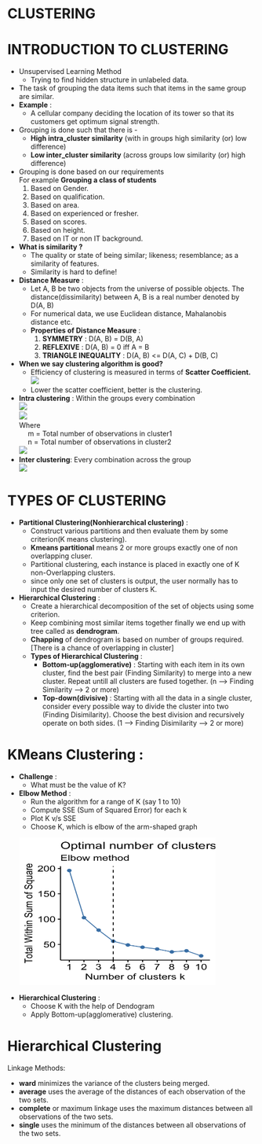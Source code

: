 # CLUSTERING
# INTRODUCTION TO CLUSTERING 
* Unsupervised Learning Method
  - Trying to find hidden structure in unlabeled data.
* The task of grouping the data items such that items in the same group are similar.
* **Example** :
  - A cellular company deciding the location of its tower so that its customers get optimum signal strength.
* Grouping is done such that there is -
  - **High intra_cluster similarity** (with in groups high similarity (or) low difference)
  - **Low inter_cluster similarity** (across groups low similarity (or) high difference)
* Grouping is done based on our requirements
<br>For example **Grouping a class of students**
  1. Based on Gender.
  2. Based on qualification.
  3. Based on area.
  4. Based on experienced or fresher.
  5. Based on scores.
  6. Based on height.
  7. Based on IT or non IT background.
* **What is similarity ?**
  - The quality or state of being similar; likeness; resemblance; as a similarity of features.
  - Similarity is hard to define!
* **Distance Measure** :
  - Let A, B be two objects from the universe of possible objects. The distance(dissimilarity) between A, B is a real number denoted by D(A, B)
  - For numerical data, we use Euclidean distance, Mahalanobis distance etc.
  - **Properties of Distance Measure** :
    1. **SYMMETRY** : D(A, B) = D(B, A)
    2. **REFLEXIVE** : D(A, B) = 0 iff A = B
    3. **TRIANGLE INEQUALITY** : D(A, B) <= D(A, C) + D(B, C)
* **When we say clustering algorithm is good?**
  - Efficiency of clustering is measured in terms of **Scatter Coefficient.**
  <br><img src="https://render.githubusercontent.com/render/math?math={SC}={\frac{\text{Average intra_cluster distance}}{\text{Average inter_cluster distance}}}">
  - Lower the scatter coefficient, better is the clustering.
* **Intra clustering** : Within the groups every combination
<br><img src="https://render.githubusercontent.com/render/math?math={\bar c_1}={\frac{1}{m}}{\sum d(a,b)}{\quad \quad \forall a,b \in cluster1 }">
<br><img src="https://render.githubusercontent.com/render/math?math={\bar c_2}={\frac{1}{n}}{\sum d(u,v)}{\quad \quad \forall u,v \in cluster2 }">
<br> Where
<br>&emsp; m = Total number of observations in cluster1
<br>&emsp; n = Total number of observations in cluster2
<br><img src="https://render.githubusercontent.com/render/math?math={\text{AVG Intra cluster}}={\frac{{\bar c_1} %2B {\bar c_2}}{2}}">
* **Inter clustering**: Every combination across the group
<br><img src="https://render.githubusercontent.com/render/math?math={\frac{1}{m %2B n}}{\sum d(a,u)}{\quad \quad \forall a \in cluster1, \forall u \in cluster2}">
# TYPES OF CLUSTERING
* **Partitional Clustering(Nonhierarchical clustering)** : 
  - Construct various partitions and then evaluate them by some criterion(K means clustering).
  - **Kmeans partitional** means 2 or more groups exactly one of non overlapping cluser.
  - Partitional clustering, each instance is placed in exactly one of K non-Overlapping clusters.
  - since only one set of clusters is output, the user normally has to input the desired number of clusters K.
* **Hierarchical Clustering** : 
  - Create a hierarchical decomposition of the set of objects using some criterion.
  - Keep combining most similar items together finally we end up with tree called as **dendrogram**. 
  - **Chapping** of dendrogram is based on number of groups required. [There is a chance of overlapping in cluster]
  - **Types of Hierarchical Clustering** :
    * **Bottom-up(agglomerative)** : Starting with each item in its own cluster, find the best pair (Finding Similarity) to merge into a new cluster. Repeat untill all clusters are fused together. (n --> Finding Similarity --> 2 or more)
    * **Top-down(divisive)** : Starting with all the data in a single cluster, consider every possible way to divide the cluster into two (Finding Disimilarity). Choose the best division and recursively operate on both sides. (1 --> Finding Disimilarity --> 2 or more)
# KMeans Clustering :
* **Challenge** :
  - What must be the value of K?
* **Elbow Method** :
  - Run the algorithm for a range of K (say 1 to 10)
  - Compute SSE (Sum of Squared Error) for each k
  - Plot K v/s SSE
  - Choose K, which is elbow of the arm-shaped graph
  <p align="left">
  <img src="https://github.com/Naga-kalyan/Machine_Learning/blob/master/UnSupervised%20Learning/Clustering/Img/elbow.png" width="400px" height="300px"/></p>
* **Hierarchical Clustering** :
  - Choose K with the help of Dendogram
  - Apply Bottom-up(agglomerative) clustering.
# Hierarchical Clustering
Linkage Methods:
- **ward** minimizes the variance of the clusters being merged.
- **average** uses the average of the distances of each observation of the two sets.
- **complete** or maximum linkage uses the maximum distances between all observations of the two sets.
- **single** uses the minimum of the distances between all observations of the two sets.    

